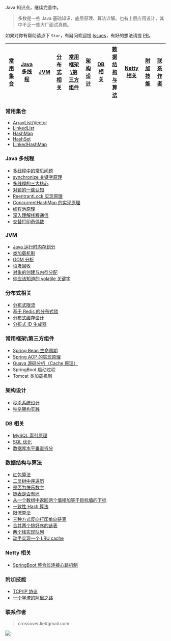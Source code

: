 Java 知识点，继续完善中。

> 多数是一些 Java 基础知识、底层原理、算法详解。也有上层应用设计，其中不乏一些大厂面试真题。


如果对你有帮助请点下 `Star`，有疑问欢迎提 [Issues](https://github.com/jasonadu/Java-Interview/issues)，有好的想法请提 [PR](https://github.com/jasonadu/Java-Interview/pulls)。


[常用集合](https://github.com/jasonadu/Java-Interview/blob/master/README.md#%E5%B8%B8%E7%94%A8%E9%9B%86%E5%90%88) | [Java 多线程](https://github.com/jasonadu/Java-Interview/blob/master/README.md#java-%E5%A4%9A%E7%BA%BF%E7%A8%8B) | [JVM](https://github.com/jasonadu/Java-Interview/blob/master/README.md#jvm) | [分布式相关](https://github.com/jasonadu/Java-Interview/blob/master/README.md#%E5%88%86%E5%B8%83%E5%BC%8F%E7%9B%B8%E5%85%B3) |[常用框架\第三方组件](https://github.com/jasonadu/Java-Interview/blob/master/README.md#%E5%B8%B8%E7%94%A8%E6%A1%86%E6%9E%B6%E7%AC%AC%E4%B8%89%E6%96%B9%E7%BB%84%E4%BB%B6)|[架构设计](https://github.com/jasonadu/Java-Interview/blob/master/README.md#%E6%9E%B6%E6%9E%84%E8%AE%BE%E8%AE%A1)|[DB 相关](https://github.com/jasonadu/Java-Interview/blob/master/README.md#db-%E7%9B%B8%E5%85%B3)|[数据结构与算法](https://github.com/jasonadu/Java-Interview/blob/master/README.md#%E6%95%B0%E6%8D%AE%E7%BB%93%E6%9E%84%E4%B8%8E%E7%AE%97%E6%B3%95)|[Netty 相关](https://github.com/jasonadu/Java-Interview#netty-%E7%9B%B8%E5%85%B3)|[附加技能](https://github.com/jasonadu/Java-Interview/blob/master/README.md#%E9%99%84%E5%8A%A0%E6%8A%80%E8%83%BD)|[联系作者](https://github.com/jasonadu/Java-Interview#%E8%81%94%E7%B3%BB%E4%BD%9C%E8%80%85)
---- | --- | --- | ---| ---| ---| ---| ---| ---|---|---



### 常用集合
- [ArrayList/Vector](https://github.com/jasonadu/Java-Interview/blob/master/MD/ArrayList.md)
- [LinkedList](https://github.com/jasonadu/Java-Interview/blob/master/MD/LinkedList.md)
- [HashMap](https://github.com/jasonadu/Java-Interview/blob/master/MD/HashMap.md)
- [HashSet](https://github.com/jasonadu/Java-Interview/blob/master/MD/collection/HashSet.md)
- [LinkedHashMap](https://github.com/jasonadu/Java-Interview/blob/master/MD/collection/LinkedHashMap.md)

### Java 多线程
- [多线程中的常见问题](https://github.com/jasonadu/Java-Interview/blob/master/MD/Thread-common-problem.md)
- [synchronize 关键字原理](https://github.com/jasonadu/Java-Interview/blob/master/MD/Synchronize.md)
- [多线程的三大核心](https://github.com/jasonadu/Java-Interview/blob/master/MD/Threadcore.md)
- [对锁的一些认知](https://github.com/jasonadu/Java-Interview/blob/master/MD/Java-lock.md)
- [ReentrantLock 实现原理 ](https://github.com/jasonadu/Java-Interview/blob/master/MD/ReentrantLock.md)
- [ConcurrentHashMap 的实现原理](https://github.com/jasonadu/Java-Interview/blob/master/MD/ConcurrentHashMap.md)
- [线程池原理](https://github.com/jasonadu/Java-Interview/blob/master/MD/ThreadPoolExecutor.md)
- [深入理解线程通信](https://github.com/jasonadu/Java-Interview/blob/master/MD/concurrent/thread-communication.md)
- [交替打印奇偶数](https://github.com/jasonadu/Java-Interview/blob/master/src/main/java/com/crossoverjie/actual/TwoThread.java)

### JVM
- [Java 运行时内存划分](https://github.com/jasonadu/Java-Interview/blob/master/MD/MemoryAllocation.md)
-  [类加载机制](https://github.com/jasonadu/Java-Interview/blob/master/MD/ClassLoad.md)
-  [OOM 分析](https://github.com/jasonadu/Java-Interview/blob/master/MD/OOM-analysis.md)
- [垃圾回收](https://github.com/jasonadu/Java-Interview/blob/master/MD/GarbageCollection.md)
- [对象的创建与内存分配](https://github.com/jasonadu/Java-Interview/blob/master/MD/newObject.md)
- [你应该知道的 volatile 关键字](https://github.com/jasonadu/Java-Interview/blob/master/MD/concurrent/volatile.md)

### 分布式相关

- [分布式限流](http://crossoverjie.top/2018/04/28/sbc/sbc7-Distributed-Limit/)
- [基于 Redis 的分布式锁](http://crossoverjie.top/2018/03/29/distributed-lock/distributed-lock-redis/)
- [分布式缓存设计](https://github.com/jasonadu/Java-Interview/blob/master/MD/Cache-design.md)
- [分布式 ID 生成器](https://github.com/jasonadu/Java-Interview/blob/master/MD/ID-generator.md)

### 常用框架\第三方组件

- [Spring Bean 生命周期](https://github.com/jasonadu/Java-Interview/blob/master/MD/spring/spring-bean-lifecycle.md)
- [Spring AOP 的实现原理](https://github.com/jasonadu/Java-Interview/blob/master/MD/SpringAOP.md) 
- [Guava 源码分析（Cache 原理）](https://crossoverjie.top/2018/06/13/guava/guava-cache/)
- SpringBoot 启动过程
- Tomcat 类加载机制


### 架构设计
- [秒杀系统设计](https://github.com/jasonadu/Java-Interview/blob/master/MD/Spike.md)
- [秒杀架构实践](http://crossoverjie.top/2018/05/07/ssm/SSM18-seconds-kill/)

### DB 相关

- [MySQL 索引原理](https://github.com/jasonadu/Java-Interview/blob/master/MD/MySQL-Index.md)
- [SQL 优化](https://github.com/jasonadu/Java-Interview/blob/master/MD/SQL-optimization.md)
- [数据库水平垂直拆分](https://github.com/jasonadu/Java-Interview/blob/master/MD/DB-split.md)

### 数据结构与算法
- [红包算法](https://github.com/jasonadu/Java-Interview/blob/master/src/main/java/com/crossoverjie/red/RedPacket.java)
- [二叉树中序遍历](https://github.com/jasonadu/Java-Interview/blob/master/src/main/java/com/crossoverjie/algorithm/BinaryNode.java#L76-L101)
- [是否为快乐数字](https://github.com/jasonadu/Java-Interview/blob/master/src/main/java/com/crossoverjie/algorithm/HappyNum.java#L38-L55)
- [链表是否有环](https://github.com/jasonadu/Java-Interview/blob/master/src/main/java/com/crossoverjie/algorithm/LinkLoop.java#L32-L59)
- [从一个数组中返回两个值相加等于目标值的下标](https://github.com/jasonadu/Java-Interview/blob/master/src/main/java/com/crossoverjie/algorithm/TwoSum.java#L38-L59)
- [一致性 Hash 算法](https://github.com/jasonadu/Java-Interview/blob/master/MD/Consistent-Hash.md)
- [限流算法](https://github.com/jasonadu/Java-Interview/blob/master/MD/Limiting.md)
- [三种方式反向打印单向链表](https://github.com/jasonadu/Java-Interview/blob/master/src/main/java/com/crossoverjie/algorithm/ReverseNode.java)
- [合并两个排好序的链表](https://github.com/jasonadu/Java-Interview/blob/master/src/main/java/com/crossoverjie/algorithm/MergeTwoSortedLists.java)
- [两个栈实现队列](https://github.com/jasonadu/Java-Interview/blob/master/src/main/java/com/crossoverjie/algorithm/TwoStackQueue.java)
- [动手实现一个 LRU cache](http://crossoverjie.top/2018/04/07/algorithm/LRU-cache/)

### Netty 相关
- [SpringBoot 整合长连接心跳机制](https://crossoverjie.top/2018/05/24/netty/Netty(1)TCP-Heartbeat/)

### 附加技能

- [TCP/IP 协议](https://github.com/jasonadu/Java-Interview/blob/master/MD/TCP%3AIP.md)
- [一个学渣的阿里之路](https://crossoverjie.top/2018/06/21/personal/Interview-experience/)


### 联系作者

> crossoverJie#gmail.com

![](https://ws2.sinaimg.cn/large/006tKfTcly1fsa01u7ro1j30gs0howfq.jpg)
